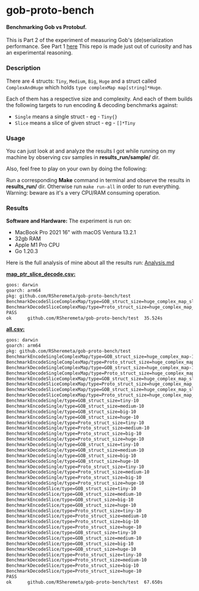 # gob-proto-bench

#### Benchmarking Gob vs Protobuf.
This is Part 2 of the experiment of measuring Gob's (de)serialization performance. See Part 1 [here](https://github.com/RSheremeta/gob-serialization)
This repo is made just out of curiosity and has an experimental reasoning.

### Description
There are 4 structs: `Tiny`, `Medium`, `Big`, `Huge` and a struct called `ComplexAndHuge` which holds `type complexMap map[string]*Huge`.

Each of them has a respective size and complexity.
And each of them builds the following targets to run encoding & decoding benchmarks against: 
- `Single` means a single struct - eg - `Tiny{}`
- `Slice` means a slice of given struct - eg - `[]*Tiny`

### Usage
You can just look at and analyze the results I got while running on my machine by observing csv samples in **results_run/sample/** dir.

Also, feel free to play on your own by doing the following:

Run a corresponding **Make** command in terminal and observe the results in **results_run/** dir.
Otherwise run `make run-all` in order to run everything. Warning: beware as it's a very CPU/RAM consuming operation.

### Results
**Software and Hardware:**
The experiment is run on:
- MacBook Pro 2021 16" with macOS Ventura 13.2.1 
- 32gb RAM
- Apple M1 Pro CPU
- Go 1.20.3

Here is the full analysis of mine about all the results run: [Analysis.md](https://github.com/RSheremeta/gob-proto-bench/blob/master/Analysis.md)

[**map_ptr_slice_decode.csv:**](https://github.com/RSheremeta/gob-proto-bench/blob/master/results_run/sample/map_slice_decode.csv)

```bash
goos: darwin
goarch: arm64
pkg: github.com/RSheremeta/gob-proto-bench/test
BenchmarkDecodeSliceComplexMap/type=GOB_struct_size=huge_complex_map_slice-10         	      10	 573950896 ns/op	633277254 B/op	10645891 allocs/op
BenchmarkDecodeSliceComplexMap/type=Proto_struct_size=huge_complex_map_slice-10       	      10	2153558850 ns/op	2337695762 B/op	46637425 allocs/op
PASS
ok  	github.com/RSheremeta/gob-proto-bench/test	35.524s
```

[**all.csv:**](https://github.com/RSheremeta/gob-proto-bench/blob/master/results_run/sample/all.csv)

```bash
goos: darwin
goarch: arm64
pkg: github.com/RSheremeta/gob-proto-bench/test
BenchmarkEncodeSingleComplexMap/type=GOB_struct_size=huge_complex_map-10         	      10	  51486367 ns/op	84000476 B/op	  731909 allocs/op
BenchmarkEncodeSingleComplexMap/type=Proto_struct_size=huge_complex_map-10       	      10	  42282621 ns/op	43574969 B/op	  466007 allocs/op
BenchmarkDecodeSingleComplexMap/type=GOB_struct_size=huge_complex_map-10         	      10	  55438804 ns/op	36013430 B/op	 1064916 allocs/op
BenchmarkDecodeSingleComplexMap/type=Proto_struct_size=huge_complex_map-10       	      10	  43338646 ns/op	46754095 B/op	  932749 allocs/op
BenchmarkEncodeSliceComplexMap/type=GOB_struct_size=huge_complex_map_slice-10    	      10	 478913167 ns/op	809327492 B/op	 7318093 allocs/op
BenchmarkEncodeSliceComplexMap/type=Proto_struct_size=huge_complex_map_slice-10  	      10	2021125029 ns/op	2181639455 B/op	23299823 allocs/op
BenchmarkDecodeSliceComplexMap/type=GOB_struct_size=huge_complex_map_slice-10    	      10	 565821717 ns/op	633277498 B/op	10645893 allocs/op
BenchmarkDecodeSliceComplexMap/type=Proto_struct_size=huge_complex_map_slice-10  	      10	2124560267 ns/op	2337694348 B/op	46637417 allocs/op
BenchmarkEncodeSingle/type=GOB_struct_size=tiny-10                               	      10	      2708 ns/op	    1136 B/op	      20 allocs/op
BenchmarkEncodeSingle/type=GOB_struct_size=medium-10                             	      10	      4771 ns/op	    1720 B/op	      38 allocs/op
BenchmarkEncodeSingle/type=GOB_struct_size=big-10                                	      10	      6317 ns/op	    2792 B/op	      61 allocs/op
BenchmarkEncodeSingle/type=GOB_struct_size=huge-10                               	      10	    740108 ns/op	 1184470 B/op	    5407 allocs/op
BenchmarkEncodeSingle/type=Proto_struct_size=tiny-10                             	      10	       950.0 ns/op	      16 B/op	       1 allocs/op
BenchmarkEncodeSingle/type=Proto_struct_size=medium-10                           	      10	      1017 ns/op	      48 B/op	       1 allocs/op
BenchmarkEncodeSingle/type=Proto_struct_size=big-10                              	      10	      1258 ns/op	     128 B/op	       1 allocs/op
BenchmarkEncodeSingle/type=Proto_struct_size=huge-10                             	      10	    464279 ns/op	  172032 B/op	       1 allocs/op
BenchmarkDecodeSingle/type=GOB_struct_size=tiny-10                               	      10	     11879 ns/op	    6776 B/op	     180 allocs/op
BenchmarkDecodeSingle/type=GOB_struct_size=medium-10                             	      10	     15504 ns/op	    8728 B/op	     237 allocs/op
BenchmarkDecodeSingle/type=GOB_struct_size=big-10                                	      10	     18975 ns/op	   11379 B/op	     317 allocs/op
BenchmarkDecodeSingle/type=GOB_struct_size=huge-10                               	      10	   1167321 ns/op	  732968 B/op	   21628 allocs/op
BenchmarkDecodeSingle/type=Proto_struct_size=tiny-10                             	      10	       204.2 ns/op	      72 B/op	       2 allocs/op
BenchmarkDecodeSingle/type=Proto_struct_size=medium-10                           	      10	       675.0 ns/op	     256 B/op	       6 allocs/op
BenchmarkDecodeSingle/type=Proto_struct_size=big-10                              	      10	       925.0 ns/op	     680 B/op	      14 allocs/op
BenchmarkDecodeSingle/type=Proto_struct_size=huge-10                             	      10	    906150 ns/op	  934972 B/op	   18652 allocs/op
BenchmarkEncodeSlice/type=GOB_struct_size=tiny-10                                	      10	      4858 ns/op	    1664 B/op	      25 allocs/op
BenchmarkEncodeSlice/type=GOB_struct_size=medium-10                              	      10	      7342 ns/op	    4504 B/op	      54 allocs/op
BenchmarkEncodeSlice/type=GOB_struct_size=big-10                                 	      10	     34996 ns/op	   48297 B/op	     272 allocs/op
BenchmarkEncodeSlice/type=GOB_struct_size=huge-10                                	      10	  34902979 ns/op	65902422 B/op	  266108 allocs/op
BenchmarkEncodeSlice/type=Proto_struct_size=tiny-10                              	      10	      1329 ns/op	      80 B/op	       1 allocs/op
BenchmarkEncodeSlice/type=Proto_struct_size=medium-10                            	      10	      2862 ns/op	     512 B/op	       1 allocs/op
BenchmarkEncodeSlice/type=Proto_struct_size=big-10                               	      10	     19642 ns/op	    6528 B/op	       1 allocs/op
BenchmarkEncodeSlice/type=Proto_struct_size=huge-10                              	      10	  22906321 ns/op	 8314889 B/op	       1 allocs/op
BenchmarkDecodeSlice/type=GOB_struct_size=tiny-10                                	      10	     12954 ns/op	    8035 B/op	     219 allocs/op
BenchmarkDecodeSlice/type=GOB_struct_size=medium-10                              	      10	     19488 ns/op	   11513 B/op	     322 allocs/op
BenchmarkDecodeSlice/type=GOB_struct_size=big-10                                 	      10	     66958 ns/op	   40086 B/op	    1133 allocs/op
BenchmarkDecodeSlice/type=GOB_struct_size=huge-10                                	      10	  54951358 ns/op	36011614 B/op	 1064871 allocs/op
BenchmarkDecodeSlice/type=Proto_struct_size=tiny-10                              	      10	      1104 ns/op	     544 B/op	      15 allocs/op
BenchmarkDecodeSlice/type=Proto_struct_size=medium-10                            	      10	      3179 ns/op	    2872 B/op	      66 allocs/op
BenchmarkDecodeSlice/type=Proto_struct_size=big-10                               	      10	     34592 ns/op	   35080 B/op	     708 allocs/op
BenchmarkDecodeSlice/type=Proto_struct_size=huge-10                              	      10	  43635229 ns/op	46749566 B/op	  932608 allocs/op
PASS
ok  	github.com/RSheremeta/gob-proto-bench/test	67.650s
```